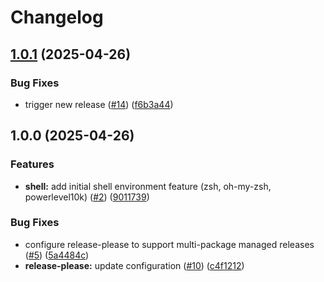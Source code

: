 # Changelog

## [1.0.1](https://github.com/jonmatum/devcontainer-features/compare/feature-shell-v1.0.0...feature-shell-v1.0.1) (2025-04-26)


### Bug Fixes

* trigger new release ([#14](https://github.com/jonmatum/devcontainer-features/issues/14)) ([f6b3a44](https://github.com/jonmatum/devcontainer-features/commit/f6b3a4409b622533504c869fdd6d6b03544fe364))

## 1.0.0 (2025-04-26)


### Features

* **shell:** add initial shell environment feature (zsh, oh-my-zsh, powerlevel10k) ([#2](https://github.com/jonmatum/devcontainer-features/issues/2)) ([9011739](https://github.com/jonmatum/devcontainer-features/commit/9011739e40609e488d415ddbe5d72219e6002696))


### Bug Fixes

* configure release-please to support multi-package managed releases ([#5](https://github.com/jonmatum/devcontainer-features/issues/5)) ([5a4484c](https://github.com/jonmatum/devcontainer-features/commit/5a4484c6591c25efdd2d702a5fb342795d9a4092))
* **release-please:** update configuration ([#10](https://github.com/jonmatum/devcontainer-features/issues/10)) ([c4f1212](https://github.com/jonmatum/devcontainer-features/commit/c4f12127eda959cb65dda415d34dda79b6445379))
